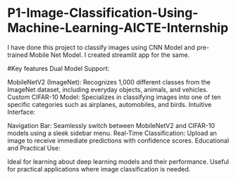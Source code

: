# P1-Image-Classification-Using-Machine-Learning-AICTE-Internship

I have done this project to classify images using CNN Model and pre-trained Mobile Net Model. I created streamlit app for the same.

#Key features
Dual Model Support:

MobileNetV2 (ImageNet): Recognizes 1,000 different classes from the ImageNet dataset, including everyday objects, animals, and vehicles.
Custom CIFAR-10 Model: Specializes in classifying images into one of ten specific categories such as airplanes, automobiles, and birds.
Intuitive Interface:

Navigation Bar: Seamlessly switch between MobileNetV2 and CIFAR-10 models using a sleek sidebar menu.
Real-Time Classification: Upload an image to receive immediate predictions with confidence scores.
Educational and Practical Use:

Ideal for learning about deep learning models and their performance.
Useful for practical applications where image classification is needed.
